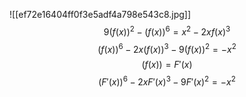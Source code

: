 ![[ef72e16404ff0f3e5adf4a798e543c8.jpg]]
$$9(f(x))^2-(f(x))^6 = x^2-2xf(x)^3$$
$$(f(x))^6-2x(f(x))^3-9(f(x))^2 = -x^2$$
$$(f(x)) = F'(x)$$
$$(F'(x))^6-2xF'(x)^3 - 9F'(x)^2 = -x^2$$
